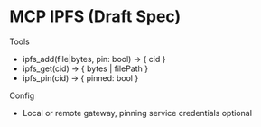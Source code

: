 # MCP IPFS (Draft Spec)

Tools
- ipfs_add(file|bytes, pin: bool) -> { cid }
- ipfs_get(cid) -> { bytes | filePath }
- ipfs_pin(cid) -> { pinned: bool }

Config
- Local or remote gateway, pinning service credentials optional
